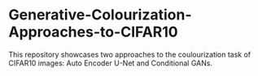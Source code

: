 # Generative-Colourization-Approaches-to-CIFAR10
This repository showcases two approaches to the coulourization task of CIFAR10 images: Auto Encoder U-Net and Conditional GANs.
